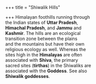 +++
title = "Shiwalik Hills"

+++
Himalayan foothills running through  
the Indian states of **Uttar Pradesh**,  
**Himachal Pradesh**, and **Jammu** and  
**Kashmir**. The hills are an ecological  
transition zone between the plains  
and the mountains but have their own  
religious ecology as well. Whereas the  
sites high in the **Himalayas** are often  
associated with **Shiva**, the primary  
sacred sites (**tirthas**) in the Shiwaliks are  
associated with the **Goddess**. See also  
**Shiwalik goddesses**.